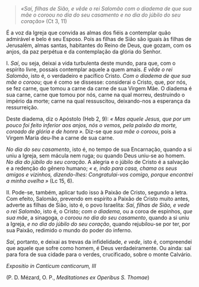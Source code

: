 
> *«Saí, filhas de Sião, e vêde o rei Salomão com o diadema de que sua mãe o coroou no dia do seu casamento e no dia do júbilo do seu coração»* (Ct 3, 11) 

É a voz da Igreja que convida as almas dos fiéis a contemplar quão admirável e belo é seu Esposo. Pois as filhas de Sião são iguais às filhas de Jerusalém, almas santas, habitantes do Reino de Deus, que gozam, com os anjos, da paz perpétua e da contemplação da glória do Senhor.

I. *Saí*, ou seja, deixai a vida turbulenta deste mundo, para que, com o espírito livre, possais contemplar aquele a quem amais. *E vêde o rei Salomão*, isto é, o verdadeiro e pacífico Cristo. *Com o diadema de que sua mãe o coroou*; que é como se dissesse: considerai o Cristo, que, por nós, se fez carne, que tomou a carne da carne de sua Virgem Mãe. O diadema é sua carne, carne que tomou por nós, carne na qual morreu, destruindo o império da morte; carne na qual ressuscitou, deixando-nos a esperança da ressurreição.

Deste diadema, diz o Apóstolo (Heb 2, 9): *« Mas aquele Jesus, que por um pouco foi feito inferior aos anjos, nós o vemos, pela paixão da morte, coroado de glória e de honra ».* Diz-se que *sua mãe o coroou*, pois a Virgem Maria deu-lhe a carne de sua carne.

*No dia do seu casamento*, isto é, no tempo de sua Encarnação, quando a si uniu a Igreja, sem mácula nem ruga; ou quando Deus uniu-se ao homem. *No dia do júbilo do seu coração*. A alegria e o júbilo de Cristo é a salvação e a redenção do gênero humano; *« e, indo para casa, chama os seus amigos e vizinhos, dizendo-lhes: Congratulai-vos comigo, porque encontrei a minha ovelha »* (Lc 15, 6).

II. Pode-se, também, aplicar tudo isso à Paixão de Cristo, segundo a letra. Com efeito, Salomão, prevendo em espírito a Paixão de Cristo muito antes, adverte as filhas de Sião, isto é, o povo Israelita: *Saí, filhas de Sião, e vede o rei Salomão*, isto é, o Cristo; *com o diadema*, ou a coroa de espinhos, *que sua mãe*, a sinagoga, *o coroou no dia do seu casamento*, quando a si uniu a Igreja, *e no dia do júbilo do seu coração*, quando rejubilou-se por ter, por sua Paixão, redimido o mundo do poder do inferno.

*Saí*, portanto, e deixai as trevas da infidelidade, *e vede*, isto é, compreendei que aquele que sofre como homem, é Deus verdadeiramente. Ou ainda: saí para fora de sua cidade para o verdes, crucificado, sobre o monte Calvário.

*Expositio in Canticum canticorum, III*

(P. D. Mézard, O. P., *Meditationes ex Operibus S. Thomae*)

